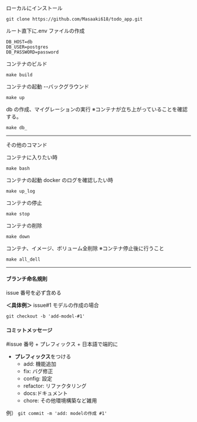 ローカルにインストール

```
git clone https://github.com/Masaaki618/todo_app.git
```

ルート直下に.env ファイルの作成

```
DB_HOST=db
DB_USER=postgres
DB_PASSWORD=password
```

コンテナのビルド

```
make build
```

コンテナの起動 --バックグラウンド

```
make up
```

db の作成、マイグレーションの実行
※コンテナが立ち上がっていることを確認する。

```
make db_
```

---

その他のコマンド

コンテナに入りたい時

```
make bash
```

コンテナの起動 docker のログを確認したい時

```
make up_log
```

コンテナの停止

```
make stop
```

コンテナの削除

```
make down
```

コンテナ、イメージ、ボリューム全削除
※コンテナ停止後に行うこと

```
make all_dell
```

---

#### ブランチ命名規則

issue 番号を必ず含める

**＜具体例＞**
issue#1 モデルの作成の場合

`git checkout -b 'add-model-#1'`

#### コミットメッセージ

#issue 番号 + プレフィックス + 日本語で端的に

- **プレフィックス**をつける
  - add: 機能追加
  - fix: バグ修正
  - config: 設定
  - refactor: リファクタリング
  - docs:ドキュメント
  - chore: その他環境構築など雑用

例）
`git commit -m 'add: modelの作成 #1' `

